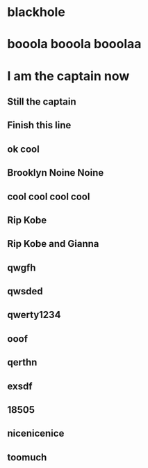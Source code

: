 # blackhole
# booola booola booolaa
# I am the captain now
## Still the captain
## Finish this line
## ok cool
## Brooklyn Noine Noine
## cool cool cool cool
## Rip Kobe
## Rip Kobe and Gianna
## qwgfh
## qwsded
## qwerty1234
## ooof
## qerthn 
## exsdf
## 18505
## nicenicenice
## toomuch
